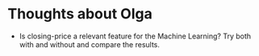 # Thoughts about Olga
* Is closing-price a relevant feature for the Machine Learning? Try both with and without and compare the results.
